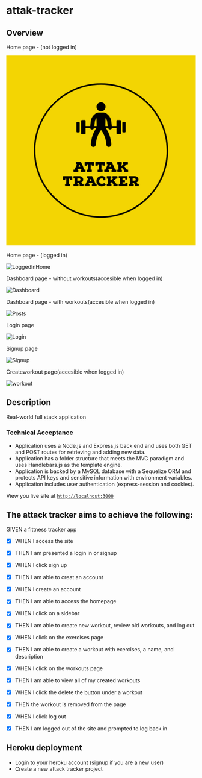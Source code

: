 # attak-tracker

## Overview

Home page - (not logged in)

![Home](AttakTracker-logos.jpeg)

Home page - (logged in)

![LoggedInHome]()

Dashboard page - without workouts(accesible when logged in)

![Dashboard]()

Dashboard page - with workouts(accesible when logged in)

![Posts]()

Login page

![Login]()

Signup page

![Signup]()

Createworkout page(accesible when logged in)

![workout]()

## Description

Real-world full stack application

### Technical Acceptance
* Application uses a Node.js and Express.js back end and uses both GET and POST routes for retrieving and adding new data.
* Application has a folder structure that meets the MVC paradigm and uses Handlebars.js as the template engine.
* Application is backed by a MySQL database with a Sequelize ORM and protects API keys and sensitive information with environment variables.
* Application includes user authentication (express-session and cookies).

View you live site at [`http://localhost:3000`](http://localhost:3000)

## The attack tracker aims to achieve the following:

GIVEN a fittness tracker app

- [x] WHEN I access the site
- [x] THEN I am presented a login in or signup
- [x] WHEN I click sign up
- [x] THEN I am able to creat an account
- [x] WHEN I create an account
- [x] THEN I am  able to access the homepage
- [x] WHEN I click on a sidebar
- [x] THEN I am able to create new workout, review old workouts, and log out
- [x] WHEN I click on the exercises page
- [x] THEN I am able to create a workout with exercises, a name, and description
- [x] WHEN I click on the workouts page
- [x] THEN I am able to view all of my created workouts
- [x] WHEN I click the delete the button under a workout
- [x] THEN the workout is removed from the page
- [x] WHEN I click log out
- [x] THEN I am logged out of the site and prompted to log back in


## Heroku deployment

- Login to your heroku account (signup if you are a new user)
- Create a new attack tracker project
